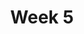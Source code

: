 ---
title: Week 5
days:
  - date: 2024-02-12
    events:
      "**Exam**{: .label .label-exam} Midterm 1":
  - date: 2024-02-14
    events:
      "**Lecture 12**{: .label .label-lec} General Rules of Probability ":
        "Ch. 10"
      "**Lab 4**{: .label .label-lab} Probability Calculations (Due Feb. 20th)":
      "**Homework 4**{: .label .label-hw} ":
  - date: 2024-02-16
    events:
      "**Lecture 13**{: .label .label-lec} Probability con. ":
---